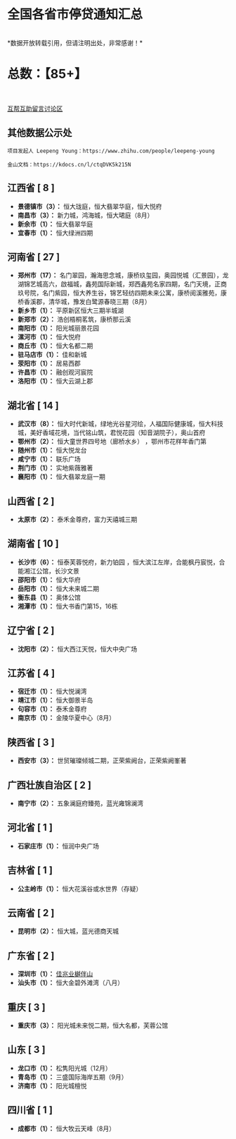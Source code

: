 # 全国各省市停贷通知汇总

<br/>
*数据开放转载引用，但请注明出处，非常感谢！*  

# 总数：【85+】

<br/>


[互帮互助留言讨论区](https://github.com/WeNeedHome/SummaryOfLoanSuspension/discussions)


## 其他数据公示处
```
项目发起人 Leepeng Young：https://www.zhihu.com/people/leepeng-young

金山文档：https://kdocs.cn/l/ctqDVK5k215N
```

## 江西省 [ 8 ]  
- **景德镇市（3）：** 恒大珑庭，恒大翡翠华庭，恒大悦府  
- **南昌市（3）：** 新力城，鸿海城，恒大珺庭（8月）  
- **新余市（1）：** 恒大翡翠华庭  
- **宜春市（1）：** 恒大绿洲四期  

## 河南省 [ 27 ]   
- **郑州市（17）：** 名门翠园，瀚海思念城，康桥玖玺园，奥园悦城（汇景园），龙湖锦艺城高六，啟福城，鑫苑国际新城，郑西鑫苑名家四期，名门天境，正商玖号院，名门紫园，恒大养生谷，锦艺轻纺四期未来公寓，康桥阅溪雅苑，康桥香溪郡，清华城，豫发白鹭源春晓三期（8月）  
- **新乡市（1）：** 平原新区恒大三期半城湖   
- **新郑市（2）：**  浩创梧桐茗筑，康桥那云溪 
- **南阳市（1）：** 阳光城丽景花园   
- **漯河市（1）：**  恒大悦府    
- **商丘市（1）：**  恒大名都二期  
- **驻马店市（1）：**  佳和新城  
- **荥阳市（1）：**  居易西郡  
- **许昌市（1）：**  融创观河宸院  
- **洛阳市（1）：**  恒大云湖上郡  

## 湖北省 [ 14 ]
- **武汉市（8）：** 恒大时代新城，绿地光谷星河绘，人福国际健康城，恒大科技城，美好香域花境，当代铭山筑，君悦花园（知音湖院子），奥山首府  
- **鄂州市（2）：** 恒大童世界四号地（廊桥水乡） ，鄂州市花样年香门第  
- **随州市（1）：** 恒大悦龙台   
- **咸宁市（1）：** 联乐广场  
- **荆门市（1）：** 实地紫薇雅著  
- **襄阳市（1）：** 恒大翡翠龙庭一期  

## 山西省 [ 2 ]
- **太原市（2）：** 泰禾金尊府，富力天禧城三期    

## 湖南省 [ 10 ]
- **长沙市（6）：** 恒泰芙蓉悦府，新力铂园 ，恒大滨江左岸，合能枫丹宸悦，合能湘江公馆，长沙文景  
- **邵阳市（1）：** 恒大华府  
- **岳阳市（1）：** 恒大未来城二期   
- **衡东县（1）：** 奥体公馆   
- **湘潭市（1）：** 恒大书香门第15，16栋  

## 辽宁省 [ 2 ]
- **沈阳市（2）：** 恒大西江天悦，恒大中央广场   

## 江苏省 [ 4 ]
- **宿迁市（1）：** 恒大悦澜湾  
- **靖江市（1）：** 恒大御景半岛  
- **句容市（1）：** 泰禾金尊府  
- **南京市（1）：** 金陵华夏中心（8月）  

## 陕西省 [ 3 ] 
- **西安市（3）：** 世贸璀璨倾城二期，正荣紫阙台，正荣紫阙峯著   

## 广西壮族自治区 [ 2 ]
- **南宁市（2）：** 五象澜庭府臻苑，蓝光雍锦澜湾  

## 河北省 [ 1 ]
- **石家庄市（1）：** 恒润中央广场  

## 吉林省 [ 1 ]
- **公主岭市（1）：** 恒大花溪谷或水世界（存疑）  

## 云南省 [ 2 ]
- **昆明市（2）：** 恒大城，蓝光德商天城  

## 广东省 [ 2 ]
- **深圳市（1）：** [佳兆业樾伴山](./images/sz001.jpg)  
- **汕头市（1）：** 恒大金碧外滩湾（八月）

## 重庆 [ 3 ]
- **重庆市（3）：** 阳光城未来悦二期，恒大名都，芙蓉公馆  

## 山东 [ 3 ]
- **龙口市（1）：** 松隽阳光城（12月）
- **青岛市（1）：** 三盛国际海岸五期（9月）  
- **济南市（1）：** 阳光城檀悦  

## 四川省 [ 1 ]
- **成都市（1）：** 恒大牧云天峰（8月）

